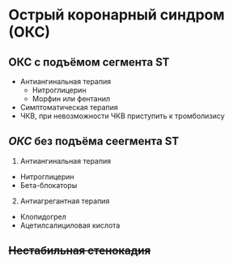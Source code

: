 # Острый коронарный синдром (ОКС)

## **ОКС** с подъёмом сегмента ST

* Антиангинальная терапия
    * Нитроглицерин
    * Морфин или фентанил
* Симптоматическая терапия
* ЧКВ, при невозможности ЧКВ приступить к тромболизису
    
## *ОКС* без подъёма сеегмента ST
1. Антиангинальная терапия
* Нитроглицерин
* Бета-блокаторы
2. Антиагрегантная терапия
* Клопидогрел
* Ацетилсалициловая кислота 
## ~~Нестабильная стенокадия~~
